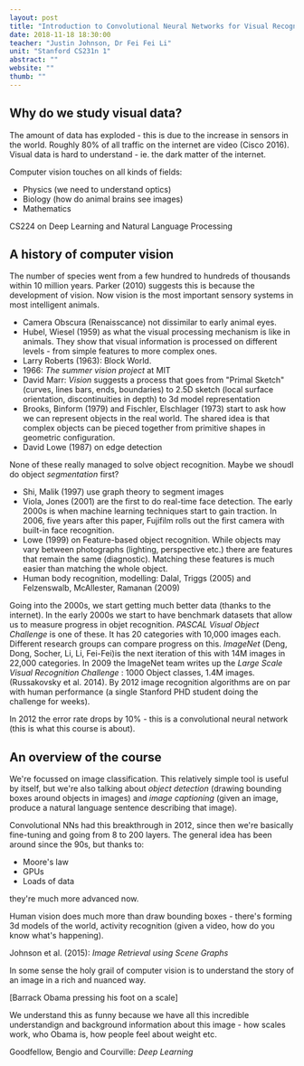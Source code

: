 ```yaml
---
layout: post
title: "Introduction to Convolutional Neural Networks for Visual Recognition"
date: 2018-11-18 18:30:00
teacher: "Justin Johnson, Dr Fei Fei Li"
unit: "Stanford CS231n 1"
abstract: ""
website: ""
thumb: ""
---
```


## Why do we study visual data?

The amount of data has exploded - this is due to the increase in sensors in the world. Roughly 80% of all traffic on the internet are video (Cisco 2016). Visual data is hard to understand - ie. the dark matter of the internet.

Computer vision touches on all kinds of fields:

- Physics (we need to understand optics)
- Biology (how do animal brains see images)
- Mathematics

CS224 on Deep Learning and Natural Language Processing

## A history of computer vision

The number of species went from a few hundred to hundreds of thousands within 10 million years. Parker (2010) suggests this is because the development of vision. Now vision is the most important sensory systems in most intelligent animals.

- Camera Obscura (Renaisscance) not dissimilar to early animal eyes.
- Hubel, Wiesel (1959) as what the visual processing mechanism is like in animals. They show that visual information is processed on different levels - from simple features to more complex ones.
- Larry Roberts (1963): Block World.
- 1966: _The summer vision project_ at MIT
- David Marr: _Vision_ suggests a process that goes from "Primal Sketch" (curves, lines bars, ends, boundaries) to 2.5D sketch (local surface orientation, discontinuities in depth) to 3d model representation
- Brooks, Binform (1979) and Fischler, Elschlager (1973) start to ask how we can represent objects in the real world. The shared idea is that complex objects can be pieced together from primitive shapes in geometric configuration.
- David Lowe (1987) on edge detection

None of these really managed to solve object recognition. Maybe we shoudl do object _segmentation_ first?

- Shi, Malik (1997) use graph theory to segment images
- Viola, Jones (2001) are the first to do real-time face detection. The early 2000s is when machine learning techniques start to gain traction. In 2006, five years after this paper, Fujifilm rolls out the first camera with built-in face recognition.
- Lowe (1999) on Feature-based object recognition. While objects may vary between photographs (lighting, perspective etc.) there are features that remain the same (diagnostic). Matching these features is much easier than matching the whole object.
- Human body recognition, modelling: Dalal, Triggs (2005) and Felzenswalb, McAllester, Ramanan (2009)

Going into the 2000s, we start getting much better data (thanks to the internet). In the early 2000s we start to have benchmark datasets that allow us to measure progress in objet recognition. _PASCAL Visual Object Challenge_ is one of these. It has 20 categories with 10,000 images each. Different research groups can compare progress on this. _ImageNet_ (Deng, Dong, Socher, Li, Li, Fei-Fei)is the next iteration of this with 14M images in 22,000 categories. In 2009 the ImageNet team writes up the _Large Scale Visual Recognition Challenge_ : 1000 Object classes, 1.4M images. (Russakovsky et al. 2014). By 2012 image recognition algorithms are on par with human performance (a single Stanford PHD student doing the challenge for weeks).

In 2012 the error rate drops by 10% - this is a convolutional neural network (this is what this course is about).

## An overview of the course

We're focussed on image classification. This relatively simple tool is useful by itself, but we're also talking about _object detection_ (drawing bounding boxes around objects in images) and _image captioning_ (given an image, produce a natural language sentence describing that image).

Convolutional NNs had this breakthrough in 2012, since then we're basically fine-tuning and going from 8 to 200 layers. The general idea has been around since the 90s, but thanks to:

- Moore's law
- GPUs
- Loads of data

they're much more advanced now.

Human vision does much more than draw bounding boxes - there's forming 3d models of the world, activity recognition (given a video, how do you know what's happening).

Johnson et al. (2015): _Image Retrieval using Scene Graphs_

In some sense the holy grail of computer vision is to understand the story of an image in a rich and nuanced way.

[Barrack Obama pressing his foot on a scale]

We understand this as funny because we have all this incredible understandign and background information about this image - how scales work, who Obama is, how people feel about weight etc.

Goodfellow, Bengio and Courville: _Deep Learning_
